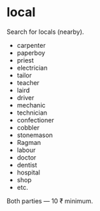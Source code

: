 # local
Search for locals (nearby).

* carpenter
* paperboy
* priest
* electrician
* tailor
* teacher
* laird
* driver
* mechanic
* technician
* confectioner
* cobbler
* stonemason
* Ragman
* labour
* doctor
* dentist
* hospital
* shop
* etc.

Both parties — 10 ₹ minimum.
